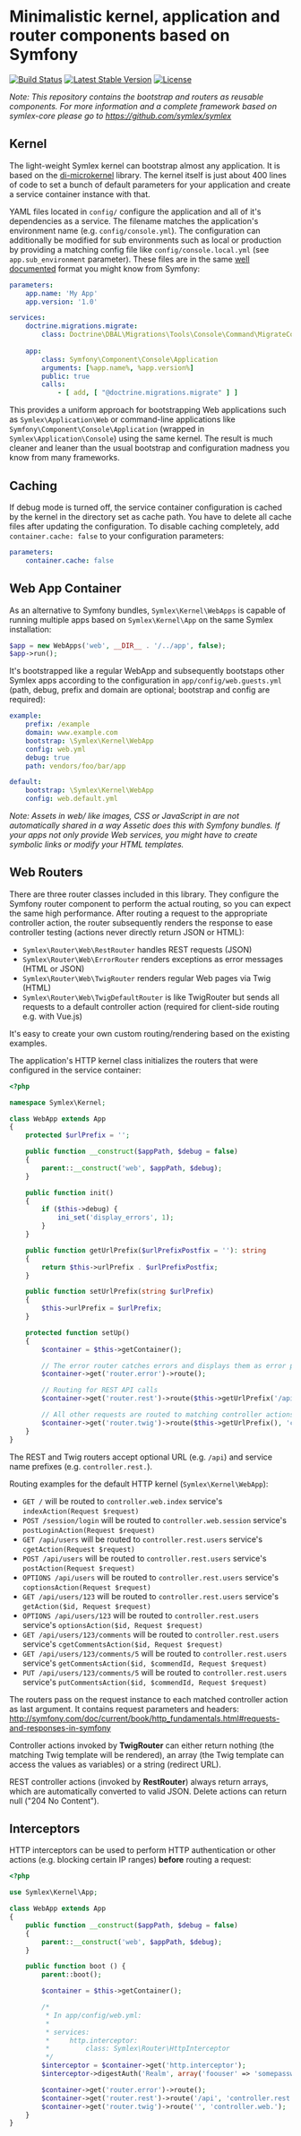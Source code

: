 Minimalistic kernel, application and router components based on Symfony
=======================================================================

[![Build Status](https://travis-ci.org/symlex/symlex-core.png?branch=master)](https://travis-ci.org/symlex/symlex-core)
[![Latest Stable Version](https://poser.pugx.org/symlex/symlex-core/v/stable.svg)](https://packagist.org/packages/symlex/symlex-core)
[![License](https://poser.pugx.org/symlex/symlex-core/license.svg)](https://packagist.org/packages/symlex/symlex-core)

*Note: This repository contains the bootstrap and routers as reusable components. For more information and a 
complete framework based on symlex-core please go to https://github.com/symlex/symlex*

Kernel
------

The light-weight Symlex kernel can bootstrap almost any application. It is based on the 
[di-microkernel](https://github.com/symlex/di-microkernel) library. The kernel itself is just 
about 400 lines of code to set a bunch of default parameters for your application and create a 
service container instance with that.

YAML files located in `config/` configure the application and all of it's dependencies as a service. The filename matches 
the application's environment name (e.g. `config/console.yml`). The configuration can additionally be modified 
for sub environments such as local or production by providing a matching config file like `config/console.local.yml`
(see `app.sub_environment` parameter). These files are in the same [well documented](https://symfony.com/doc/current/components/dependency_injection.html) 
format you might know from Symfony:

```yaml
parameters:
    app.name: 'My App'
    app.version: '1.0'

services:
    doctrine.migrations.migrate:
        class: Doctrine\DBAL\Migrations\Tools\Console\Command\MigrateCommand
        
    app:
        class: Symfony\Component\Console\Application
        arguments: [%app.name%, %app.version%]
        public: true
        calls:
            - [ add, [ "@doctrine.migrations.migrate" ] ]
```

This provides a uniform approach for bootstrapping Web applications such as `Symlex\Application\Web` or command-line 
applications like `Symfony\Component\Console\Application` (wrapped in `Symlex\Application\Console`) using the same kernel.
The result is much cleaner and leaner than the usual bootstrap and configuration madness you know from many frameworks.

Caching
-------

If debug mode is turned off, the service container configuration is cached by the kernel in the directory set as cache path. 
You have to delete all cache files after updating the configuration. To disable caching completely, add 
`container.cache: false` to your configuration parameters: 

```yaml
parameters:
    container.cache: false
```

Web App Container
-----------------

As an alternative to Symfony bundles, `Symlex\Kernel\WebApps` is capable of running multiple apps based on `Symlex\Kernel\App` on the same Symlex installation:

```php
$app = new WebApps('web', __DIR__ . '/../app', false);
$app->run();
```

It's bootstrapped like a regular WebApp and subsequently bootstaps other Symlex apps according to the configuration in `app/config/web.guests.yml` (path, debug, prefix and domain are optional; bootstrap and config are required):

```yaml
example:
    prefix: /example
    domain: www.example.com
    bootstrap: \Symlex\Kernel\WebApp
    config: web.yml
    debug: true
    path: vendors/foo/bar/app

default:
    bootstrap: \Symlex\Kernel\WebApp
    config: web.default.yml
```

*Note: Assets in web/ like images, CSS or JavaScript in are not automatically shared in a way Assetic does this with Symfony bundles. If your apps not only provide Web services, you might have to create symbolic links or modify your HTML templates.*

Web Routers
-----------
There are three router classes included in this library. They configure the Symfony router component to perform the actual routing, so you can expect the same high performance.
After routing a request to the appropriate controller action, the router subsequently renders the response to ease controller testing (actions never directly return JSON or HTML):

- `Symlex\Router\Web\RestRouter` handles REST requests (JSON)
- `Symlex\Router\Web\ErrorRouter` renders exceptions as error messages (HTML or JSON)
- `Symlex\Router\Web\TwigRouter` renders regular Web pages via Twig (HTML)
- `Symlex\Router\Web\TwigDefaultRouter` is like TwigRouter but sends all requests to a default controller action (required for client-side routing e.g. with Vue.js)

It's easy to create your own custom routing/rendering based on the existing examples.

The application's HTTP kernel class initializes the routers that were configured in the service container:
```php
<?php

namespace Symlex\Kernel;

class WebApp extends App
{
    protected $urlPrefix = '';

    public function __construct($appPath, $debug = false)
    {
        parent::__construct('web', $appPath, $debug);
    }

    public function init()
    {
        if ($this->debug) {
            ini_set('display_errors', 1);
        }
    }

    public function getUrlPrefix($urlPrefixPostfix = ''): string
    {
        return $this->urlPrefix . $urlPrefixPostfix;
    }

    public function setUrlPrefix(string $urlPrefix)
    {
        $this->urlPrefix = $urlPrefix;
    }

    protected function setUp()
    {
        $container = $this->getContainer();

        // The error router catches errors and displays them as error pages
        $container->get('router.error')->route();

        // Routing for REST API calls
        $container->get('router.rest')->route($this->getUrlPrefix('/api'), 'controller.rest.');

        // All other requests are routed to matching controller actions
        $container->get('router.twig')->route($this->getUrlPrefix(), 'controller.web.');
    }
}
```

The REST and Twig routers accept optional URL (e.g. `/api`) and service name prefixes (e.g. `controller.rest.`).

Routing examples for the default HTTP kernel (`Symlex\Kernel\WebApp`):
- `GET /` will be routed to `controller.web.index` service's `indexAction(Request $request)`
- `POST /session/login` will be routed to `controller.web.session` service's `postLoginAction(Request $request)`
- `GET /api/users` will be routed to `controller.rest.users` service's `cgetAction(Request $request)`
- `POST /api/users` will be routed to `controller.rest.users` service's `postAction(Request $request)`
- `OPTIONS /api/users` will be routed to `controller.rest.users` service's `coptionsAction(Request $request)`
- `GET /api/users/123` will be routed to `controller.rest.users` service's `getAction($id, Request $request)`
- `OPTIONS /api/users/123` will be routed to `controller.rest.users` service's `optionsAction($id, Request $request)`
- `GET /api/users/123/comments` will be routed to `controller.rest.users` service's `cgetCommentsAction($id, Request $request)`
- `GET /api/users/123/comments/5` will be routed to `controller.rest.users` service's `getCommentsAction($id, $commendId, Request $request)`
- `PUT /api/users/123/comments/5` will be routed to `controller.rest.users` service's `putCommentsAction($id, $commendId, Request $request)`

The routers pass on the request instance to each matched controller action as last argument. It contains request parameters and headers: http://symfony.com/doc/current/book/http_fundamentals.html#requests-and-responses-in-symfony

Controller actions invoked by **TwigRouter** can either return nothing (the matching Twig template will be rendered), an array (the Twig template can access the values as variables) or a string (redirect URL). 

REST controller actions (invoked by **RestRouter**) always return arrays, which are automatically converted to valid JSON. Delete actions can return null ("204 No Content").

Interceptors
------------
HTTP interceptors can be used to perform HTTP authentication or other actions (e.g. blocking certain IP ranges) **before** routing a request:

```php
<?php

use Symlex\Kernel\App;

class WebApp extends App
{
    public function __construct($appPath, $debug = false)
    {
        parent::__construct('web', $appPath, $debug);
    }

    public function boot () {
        parent::boot();

        $container = $this->getContainer();

        /*
         * In app/config/web.yml:
         *
         * services:
         *     http.interceptor:
         *         class: Symlex\Router\HttpInterceptor
         */
        $interceptor = $container->get('http.interceptor');
        $interceptor->digestAuth('Realm', array('foouser' => 'somepassword'));

        $container->get('router.error')->route();
        $container->get('router.rest')->route('/api', 'controller.rest.');
        $container->get('router.twig')->route('', 'controller.web.');
    }
}
```

